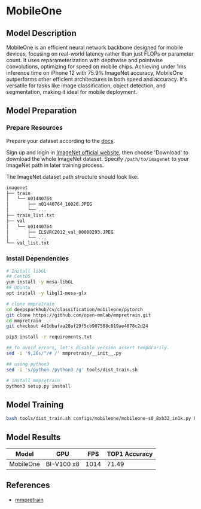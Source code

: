 # MobileOne

## Model Description

MobileOne is an efficient neural network backbone designed for mobile devices, focusing on real-world latency rather
than just FLOPs or parameter count. It uses reparameterization with depthwise and pointwise convolutions, optimizing for
speed on mobile chips. Achieving under 1ms inference time on iPhone 12 with 75.9% ImageNet accuracy, MobileOne
outperforms other efficient architectures in both speed and accuracy. It's versatile for tasks like image
classification, object detection, and segmentation, making it ideal for mobile deployment.

## Model Preparation

### Prepare Resources

Prepare your dataset according to the
[docs](https://mmpretrain.readthedocs.io/en/latest/user_guides/dataset_prepare.html#prepare-dataset).

Sign up and login in [ImageNet official website](https://www.image-net.org/index.php), then choose 'Download' to
download the whole ImageNet dataset. Specify `/path/to/imagenet` to your ImageNet path in later training process.

The ImageNet dataset path structure should look like:

```bash
imagenet
├── train
│   └── n01440764
│       ├── n01440764_10026.JPEG
│       └── ...
├── train_list.txt
├── val
│   └── n01440764
│       ├── ILSVRC2012_val_00000293.JPEG
│       └── ...
└── val_list.txt
```

### Install Dependencies

```bash
# Install libGL
## CentOS
yum install -y mesa-libGL
## Ubuntu
apt install -y libgl1-mesa-glx

# clone mmpretrain
cd deepsparkhub/cv/classification/mobileone/pytorch
git clone https://github.com/open-mmlab/mmpretrain.git
cd mmpretrain
git checkout 4d1dbafaa28af29f5cb907588c019ae4878c2d24

pip3 install -r requirements.txt

## To avoid errors, let's disable version assert temporarily.
sed -i '9,26s/^/# /' mmpretrain/__init__.py

## using python3
sed -i 's/python /python3 /g' tools/dist_train.sh

# install mmpretrain
python3 setup.py install
```

## Model Training

```bash
bash tools/dist_train.sh configs/mobileone/mobileone-s0_8xb32_in1k.py 8
```

## Model Results

| Model     | GPU        | FPS  | TOP1 Accuracy |
|-----------|------------|------|---------------|
| MobileOne | BI-V100 x8 | 1014 | 71.49         |

## References

- [mmpretrain](https://github.com/open-mmlab/mmpretrain/)
